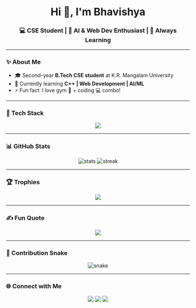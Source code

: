 <h1 align="center">Hi 👋, I'm Bhavishya</h1>
<h3 align="center">💻 CSE Student | 🚀 AI & Web Dev Enthusiast | 🌱 Always Learning</h3>

---

### ✨ About Me  
- 🎓 Second-year **B.Tech CSE student** at K.R. Mangalam University  
- 🌱 Currently learning **C++ | Web Development | AI/ML**  
- ⚡ Fun fact: I love gym 💪 + coding 💻 combo!  

---

### 🚀 Tech Stack
<p align="center">
  <img src="https://skillicons.dev/icons?i=cpp,python,java,html,css,javascript,react,nodejs,mysql,git,github" />
</p>

---

### 📊 GitHub Stats
<p align="center">
  <img src="https://github-readme-stats.vercel.app/api?username=bhavishyaa18&show_icons=true&theme=tokyonight" alt="stats"/>
  <img src="https://github-readme-streak-stats.herokuapp.com/?user=bhavishyaa18&theme=tokyonight" alt="streak"/>
</p>

---

### 🏆 Trophies
<p align="center">
  <img src="https://github-profile-trophy.vercel.app/?username=bhavishyaa18&theme=onedark&no-frame=true&margin-w=15&margin-h=15" />
</p>

---

### ✍️ Fun Quote
<p align="center">
  <img src="https://readme-typing-svg.herokuapp.com?font=Fira+Code&weight=600&size=24&duration=3000&pause=1000&color=00F7FF&center=true&vCenter=true&width=600&lines=Eat+💻+Sleep+😴+Code+👨‍💻+Repeat;Building+Skills+One+Day+At+A+Time;Future+Software+Engineer+🚀">
</p>

---

### 🐍 Contribution Snake
<p align="center">
  <img src="https://github.com/bhavishyaa18/bhavishyaa18/blob/output/github-contribution-grid-snake.svg" alt="snake"/>
</p>

---

### 🌐 Connect with Me
<p align="center">
  <a href="https://linkedin.com/in/bhavishyaa18"><img src="https://img.shields.io/badge/LinkedIn-blue?style=for-the-badge&logo=linkedin"></a>
  <a href="https://instagram.com/onlyyybhavishya"><img src="https://img.shields.io/badge/Instagram-purple?style=for-the-badge&logo=instagram"></a>
  <a href="mailto:bhavishyasain62@gmail.com"><img src="https://img.shields.io/badge/Email-red?style=for-the-badge&logo=gmail"></a>
</p>
